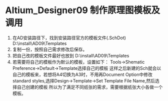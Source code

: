 # Altium_Designer09 制作原理图模板及调用 #

1. 在AD安装路径下，找到安装路径官方的模板文件(.SchDot) D:\install\AD09\Templates
2. 复制一份，按照自己需求修改后保存。
3. 把自己改的模板文件最好也放到 D:\install\AD09\Templates
4. 若需要将自己的模板作为默认的模板，设置如下：
   Tools->Shematic Preference->Default->Template选择自己的模板
   这样之后新建的Sch就会以自己的模板来，若想将A4切换为A3时，不用再Document Option中修改standard styles,选择Design->Template->Set Template File Name,然后选择自己创建的模板 所以为了满足不同纸张的需求，需要根据纸张大小各做一个模板。